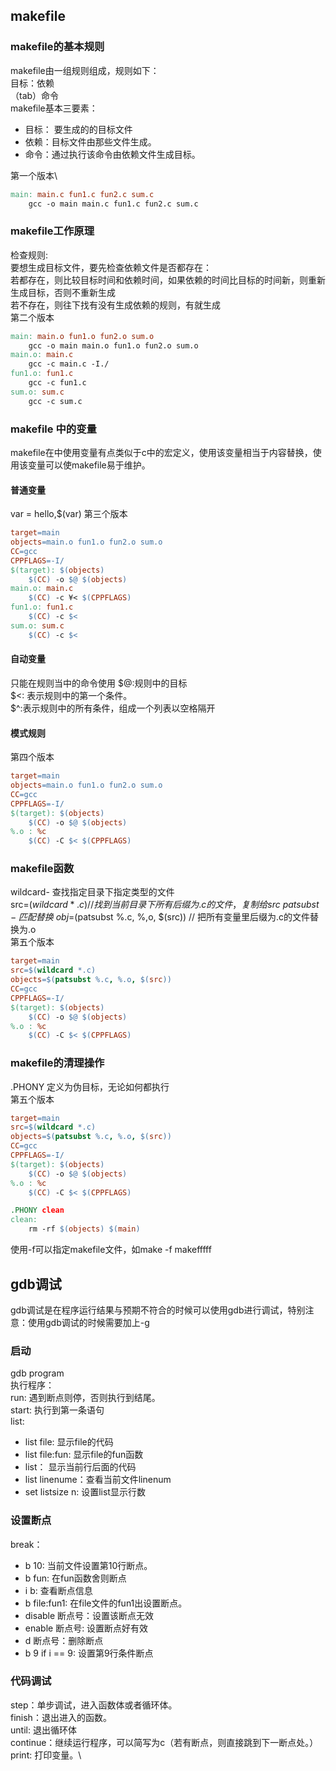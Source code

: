 ## makefile
### makefile的基本规则
makefile由一组规则组成，规则如下：\
  目标：依赖\
 （tab）命令\
makefile基本三要素：
- 目标： 要生成的的目标文件
- 依赖：目标文件由那些文件生成。
- 命令：通过执行该命令由依赖文件生成目标。

第一个版本\
```makefile
main: main.c fun1.c fun2.c sum.c
    gcc -o main main.c fun1.c fun2.c sum.c
```

### makefile工作原理
检查规则:\
    要想生成目标文件，要先检查依赖文件是否都存在：\
    若都存在，则比较目标时间和依赖时间，如果依赖的时间比目标的时间新，则重新生成目标，否则不重新生成\
    若不存在，则往下找有没有生成依赖的规则，有就生成\
第二个版本
```makefile
main: main.o fun1.o fun2.o sum.o
    gcc -o main main.o fun1.o fun2.o sum.o
main.o: main.c
    gcc -c main.c -I./
fun1.o: fun1.c
    gcc -c fun1.c
sum.o: sum.c
    gcc -c sum.c
```
### makefile 中的变量
makefile在中使用变量有点类似于c中的宏定义，使用该变量相当于内容替换，使用该变量可以使makefile易于维护。
#### 普通变量
var = hello,$(var)
第三个版本
```makefile
target=main
objects=main.o fun1.o fun2.o sum.o
CC=gcc
CPPFLAGS=-I/
$(target): $(objects)
    $(CC) -o $@ $(objects)
main.o: main.c
    $(CC) -c ¥< $(CPPFLAGS)
fun1.o: fun1.c
    $(CC) -c $<
sum.o: sum.c
    $(CC) -c $<
```
#### 自动变量
只能在规则当中的命令使用
$@:规则中的目标\
$<: 表示规则中的第一个条件。\
$^:表示规则中的所有条件，组成一个列表以空格隔开
#### 模式规则
第四个版本
```makefile
target=main
objects=main.o fun1.o fun2.o sum.o
CC=gcc
CPPFLAGS=-I/
$(target): $(objects)
    $(CC) -o $@ $(objects)
%.o : %c
    $(CC) -C $< $(CPPFLAGS)
```
### makefile函数
wildcard- 查找指定目录下指定类型的文件\
    src=$(wildcard *.c) // 找到当前目录下所有后缀为.c的文件，复制给src\
patsubst- 匹配替换 \
obj=$(patsubst %.c, %,o, $(src)) // 把所有变量里后缀为.c的文件替换为.o\
第五个版本
```makefile
target=main
src=$(wildcard *.c)
objects=$(patsubst %.c, %.o, $(src))
CC=gcc
CPPFLAGS=-I/
$(target): $(objects)
    $(CC) -o $@ $(objects)
%.o : %c
    $(CC) -C $< $(CPPFLAGS)
```
### makefile的清理操作
.PHONY 定义为伪目标，无论如何都执行\
第五个版本
```makefile
target=main
src=$(wildcard *.c)
objects=$(patsubst %.c, %.o, $(src))
CC=gcc
CPPFLAGS=-I/
$(target): $(objects)
    $(CC) -o $@ $(objects)
%.o : %c
    $(CC) -C $< $(CPPFLAGS)

.PHONY clean
clean:
    rm -rf $(objects) $(main)
```
使用-f可以指定makefile文件，如make -f makefffff

## gdb调试
gdb调试是在程序运行结果与预期不符合的时候可以使用gdb进行调试，特别注意：使用gdb调试的时候需要加上-g
### 启动
gdb program\
执行程序：\
    run: 遇到断点则停，否则执行到结尾。\
    start: 执行到第一条语句\
list:
- list file: 显示file的代码
- list file:fun: 显示file的fun函数
- list： 显示当前行后面的代码
- list linenume：查看当前文件linenum
- set listsize n: 设置list显示行数
### 设置断点
break：
- b 10: 当前文件设置第10行断点。
- b fun: 在fun函数舍则断点
- i b: 查看断点信息
- b file:fun1: 在file文件的fun1出设置断点。
- disable 断点号：设置该断点无效
- enable 断点号: 设置断点好有效
- d 断点号：删除断点
- b 9 if i == 9: 设置第9行条件断点
### 代码调试
step：单步调试，进入函数体或者循环体。\
finish：退出进入的函数。\
until: 退出循环体\
continue：继续运行程序，可以简写为c（若有断点，则直接跳到下一断点处。）\
print: 打印变量。\




























































































